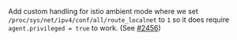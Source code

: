 Add custom handling for istio ambient mode where we set `/proc/sys/net/ipv4/conf/all/route_localnet` to `1` so it does require `agent.privileged = true` to work. (See [#2456](https://github.com/metalbear-co/mirrord/issues/2456))
